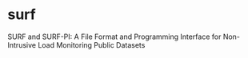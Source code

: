 surf
====

SURF and SURF-PI: A File Format and Programming Interface for Non-Intrusive Load Monitoring Public Datasets

